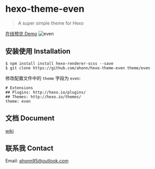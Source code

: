 # hexo-theme-even

> A super simple theme for Hexo 

[在线预览 Demo](http://www.ahonn.me)
![even](http://ww2.sinaimg.cn/large/006tNc79gw1faoa9tm7gnj312v0or421.jpg)

## 安装使用 Installation
```
$ npm install install hexo-renderer-scss --save
$ git clone https://github.com/ahonn/hexo-theme-even theme/even
```

修改配置文件中的 `theme` 字段为 `even`: 

```
# Extensions
## Plugins: http://hexo.io/plugins/
## Themes: http://hexo.io/themes/
theme: even
```

## 文档 Document
[wiki](https://github.com/ahonn/hexo-theme-even/wiki)

## 联系我 Contact
Email: [ahonn95@outlook.com](mailto:ahonn95@outlook.com)
